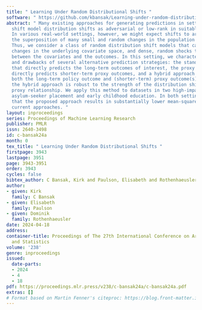 ```yaml
---
title: " Learning Under Random Distributional Shifts "
software: " https://github.com/kbansak/Learning-under-random-distributional-shifts "
abstract: " Many existing approaches for generating predictions in settings with distribution
  shift model distribution shifts as adversarial or low-rank in suitable representations.
  In various real-world settings, however, we might expect shifts to arise through
  the superposition of many small and random changes in the population and environment.
  Thus, we consider a class of random distribution shift models that capture arbitrary
  changes in the underlying covariate space, and dense, random shocks to the relationship
  between the covariates and the outcomes. In this setting, we characterize the benefits
  and drawbacks of several alternative prediction strategies: the standard approach
  that directly predicts the long-term outcomes of interest, the proxy approach that
  directly predicts shorter-term proxy outcomes, and a hybrid approach that utilizes
  both the long-term policy outcome and (shorter-term) proxy outcome(s). We show that
  the hybrid approach is robust to the strength of the distribution shift and the
  proxy relationship. We apply this method to datasets in two high-impact domains:
  asylum-seeker placement and early childhood education. In both settings, we find
  that the proposed approach results in substantially lower mean-squared error than
  current approaches. "
layout: inproceedings
series: Proceedings of Machine Learning Research
publisher: PMLR
issn: 2640-3498
id: c-bansak24a
month: 0
tex_title: " Learning Under Random Distributional Shifts "
firstpage: 3943
lastpage: 3951
page: 3943-3951
order: 3943
cycles: false
bibtex_author: C Bansak, Kirk and Paulson, Elisabeth and Rothenhaeusler, Dominik
author:
- given: Kirk
  family: C Bansak
- given: Elisabeth
  family: Paulson
- given: Dominik
  family: Rothenhaeusler
date: 2024-04-18
address:
container-title: Proceedings of The 27th International Conference on Artificial Intelligence
  and Statistics
volume: '238'
genre: inproceedings
issued:
  date-parts:
  - 2024
  - 4
  - 18
pdf: https://proceedings.mlr.press/v238/c-bansak24a/c-bansak24a.pdf
extras: []
# Format based on Martin Fenner's citeproc: https://blog.front-matter.io/posts/citeproc-yaml-for-bibliographies/
---
```

